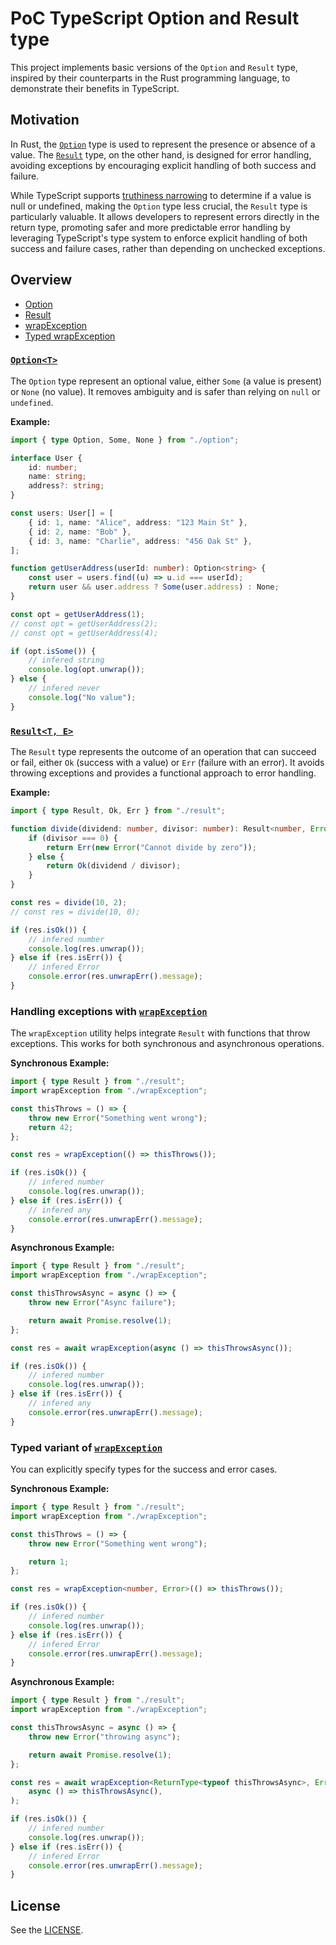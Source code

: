 # PoC TypeScript Option and Result type

This project implements basic versions of the `Option` and `Result` type, inspired by their counterparts in the Rust programming language, to demonstrate their benefits in TypeScript.

## Motivation

In Rust, the [`Option`](https://doc.rust-lang.org/stable/core/option/index.html) type is used to represent the presence or absence of a value. The [`Result`](https://doc.rust-lang.org/stable/core/result/index.html) type, on the other hand, is designed for error handling, avoiding exceptions by encouraging explicit handling of both success and failure.

While TypeScript supports [truthiness narrowing](https://www.typescriptlang.org/docs/handbook/2/narrowing.html#truthiness-narrowing) to determine if a value is null or undefined, making the `Option` type less crucial, the `Result` type is particularly valuable. It allows developers to represent errors directly in the return type, promoting safer and more predictable error handling by leveraging TypeScript's type system to enforce explicit handling of both success and failure cases, rather than depending on unchecked exceptions.

## Overview

-   [Option](#optiont)
-   [Result](#resultt-e)
-   [wrapException](#handling-exceptions-with-wrapexception)
-   [Typed wrapException](#typed-variant-of-wrapexception)

### [`Option<T>`](./lib/option.ts)

The `Option` type represent an optional value, either `Some` (a value is present) or `None` (no value). It removes ambiguity and is safer than relying on `null` or `undefined`.

**Example:**

```ts
import { type Option, Some, None } from "./option";

interface User {
    id: number;
    name: string;
    address?: string;
}

const users: User[] = [
    { id: 1, name: "Alice", address: "123 Main St" },
    { id: 2, name: "Bob" },
    { id: 3, name: "Charlie", address: "456 Oak St" },
];

function getUserAddress(userId: number): Option<string> {
    const user = users.find((u) => u.id === userId);
    return user && user.address ? Some(user.address) : None;
}

const opt = getUserAddress(1);
// const opt = getUserAddress(2);
// const opt = getUserAddress(4);

if (opt.isSome()) {
    // infered string
    console.log(opt.unwrap());
} else {
    // infered never
    console.log("No value");
}
```

### [`Result<T, E>`](./lib/result.ts)

The `Result` type represents the outcome of an operation that can succeed or fail, either `Ok` (success with a value) or `Err` (failure with an error). It avoids throwing exceptions and provides a functional approach to error handling.

**Example:**

```ts
import { type Result, Ok, Err } from "./result";

function divide(dividend: number, divisor: number): Result<number, Error> {
    if (divisor === 0) {
        return Err(new Error("Cannot divide by zero"));
    } else {
        return Ok(dividend / divisor);
    }
}

const res = divide(10, 2);
// const res = divide(10, 0);

if (res.isOk()) {
    // infered number
    console.log(res.unwrap());
} else if (res.isErr()) {
    // infered Error
    console.error(res.unwrapErr().message);
}
```

### Handling exceptions with [`wrapException`](./lib/wrapException.ts)

The `wrapException` utility helps integrate `Result` with functions that throw exceptions. This works for both synchronous and asynchronous operations.

**Synchronous Example:**

```ts
import { type Result } from "./result";
import wrapException from "./wrapException";

const thisThrows = () => {
    throw new Error("Something went wrong");
    return 42;
};

const res = wrapException(() => thisThrows());

if (res.isOk()) {
    // infered number
    console.log(res.unwrap());
} else if (res.isErr()) {
    // infered any
    console.error(res.unwrapErr().message);
}
```

**Asynchronous Example:**

```ts
import { type Result } from "./result";
import wrapException from "./wrapException";

const thisThrowsAsync = async () => {
    throw new Error("Async failure");

    return await Promise.resolve(1);
};

const res = await wrapException(async () => thisThrowsAsync());

if (res.isOk()) {
    // infered number
    console.log(res.unwrap());
} else if (res.isErr()) {
    // infered any
    console.error(res.unwrapErr().message);
}
```

### Typed variant of [`wrapException`](./lib/wrapException.ts)

You can explicitly specify types for the success and error cases.

**Synchronous Example:**

```ts
import { type Result } from "./result";
import wrapException from "./wrapException";

const thisThrows = () => {
    throw new Error("Something went wrong");

    return 1;
};

const res = wrapException<number, Error>(() => thisThrows());

if (res.isOk()) {
    // infered number
    console.log(res.unwrap());
} else if (res.isErr()) {
    // infered Error
    console.error(res.unwrapErr().message);
}
```

**Asynchronous Example:**

```ts
import { type Result } from "./result";
import wrapException from "./wrapException";

const thisThrowsAsync = async () => {
    throw new Error("throwing async");

    return await Promise.resolve(1);
};

const res = await wrapException<ReturnType<typeof thisThrowsAsync>, Error>(
    async () => thisThrowsAsync(),
);

if (res.isOk()) {
    // infered number
    console.log(res.unwrap());
} else if (res.isErr()) {
    // infered Error
    console.error(res.unwrapErr().message);
}
```

## License

See the [LICENSE](./LICENSE).
